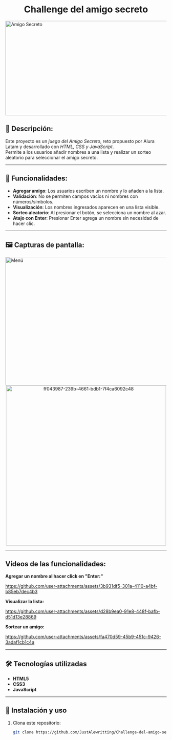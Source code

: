 <h1 align="center"> Challenge del amigo secreto </h1>

<img width="960" height="295" alt="Amigo Secreto" src="https://github.com/user-attachments/assets/e356f105-a67d-47d2-8b4f-bb633cfd3448" />


##     📖 Descripción:
Este proyecto es un *juego del Amigo Secreto*, reto propuesto por Alura Latam y desarrollado con *HTML, CSS y JavaScript*.  
Permite a los usuarios añadir nombres a una lista y realizar un sorteo aleatorio para seleccionar el amigo secreto.

---

## 🚀 Funcionalidades:
-  **Agregar amigo**: Los usuarios escriben un nombre y lo añaden a la lista.  
-  **Validación**: No se permiten campos vacíos ni nombres con números/símbolos.  
-  **Visualización**: Los nombres ingresados aparecen en una lista visible.  
-  **Sorteo aleatorio**: Al presionar el botón, se selecciona un nombre al azar.  
-  **Atajo con Enter**: Presionar Enter agrega un nombre sin necesidad de hacer clic.

---

## 🖼️ Capturas de pantalla:

<img width="1311" height="401" alt="Menú" src="https://github.com/user-attachments/assets/003a99ae-8dea-4681-8d11-d57690a5615f" />
<div align="center">
<img width="500" height="500" alt="ff043987-239b-4661-bdb1-7f4ca6092c48" src="https://github.com/user-attachments/assets/d9f51bed-2db1-4939-a916-99d765971743" />
</div>


---


## Vídeos de las funcionalidades: 


**Agregar un nombre al hacer click en "Enter:"**




https://github.com/user-attachments/assets/3b931df5-301a-4110-a4bf-b85eb7dec4b3




**Visualizar la lista:**




https://github.com/user-attachments/assets/d28b9ea0-91e8-448f-bafb-d51d13e28869


**Sortear un amigo:**



https://github.com/user-attachments/assets/fa470d59-45b9-451c-9426-3adaf1cb1c4a


---

## 🛠️ Tecnologías utilizadas
- **HTML5**  
- **CSS3**  
- **JavaScript**  

---

## 📌 Instalación y uso
1. Clona este repositorio:
   ```bash
   git clone https://github.com/JustAlewritting/Challenge-del-amigo-secretaso
